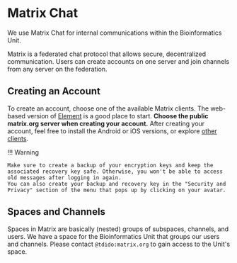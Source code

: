 # Matrix Chat

We use Matrix Chat for internal communications within the Bioinformatics Unit.

Matrix is a federated chat protocol that allows secure, decentralized communication. Users can create accounts on one server and join channels from any server on the federation.

## Creating an Account

To create an account, choose one of the available Matrix clients. The web-based version of [Element](https://app.element.io/) is a good place to start. **Choose the public matrix.org server when creating your account.** After creating your account, feel free to install the Android or iOS versions, or explore [other clients](https://matrix.org/clients/).

!!! Warning

    Make sure to create a backup of your encryption keys and keep the associated recovery key safe. Otherwise, you won't be able to access old messages after logging in again.
    You can also create your backup and recovery key in the "Security and Privacy" section of the menu that pops up by clicking on your avatar.

## Spaces and Channels

Spaces in Matrix are basically (nested) groups of subspaces, channels, and users. We have a space for the Bioinformatics Unit that groups our users and channels. Please contact `@tdido:matrix.org` to gain access to the Unit's space.

